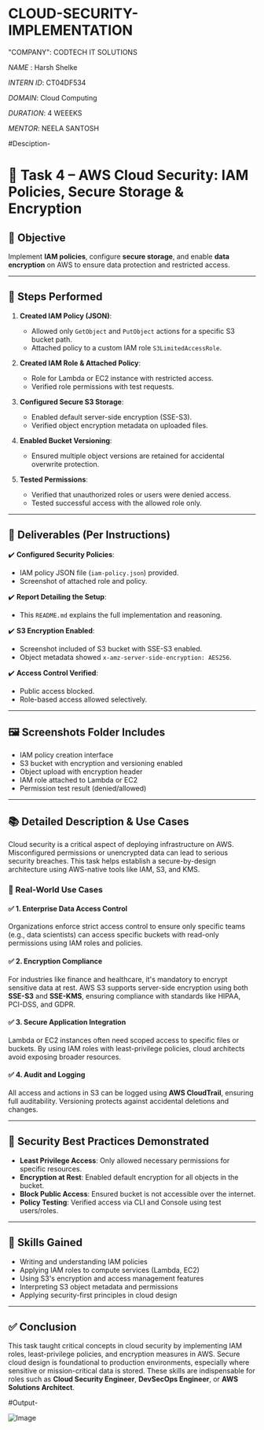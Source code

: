 # CLOUD-SECURITY-IMPLEMENTATION

"COMPANY": CODTECH IT SOLUTIONS

*NAME* : Harsh Shelke

*INTERN ID*: CT04DF534

*DOMAIN*: Cloud Computing

*DURATION*: 4 WEEEKS

*MENTOR*: NEELA SANTOSH  

#Desciption- 

# 🔐 Task 4 – AWS Cloud Security: IAM Policies, Secure Storage & Encryption

## 📌 Objective

Implement **IAM policies**, configure **secure storage**, and enable **data encryption** on AWS to ensure data protection and restricted access.

---

## 🔧 Steps Performed

1. **Created IAM Policy (JSON)**:
   - Allowed only `GetObject` and `PutObject` actions for a specific S3 bucket path.
   - Attached policy to a custom IAM role `S3LimitedAccessRole`.

2. **Created IAM Role & Attached Policy**:
   - Role for Lambda or EC2 instance with restricted access.
   - Verified role permissions with test requests.

3. **Configured Secure S3 Storage**:
   - Enabled default server-side encryption (SSE-S3).
   - Verified object encryption metadata on uploaded files.

4. **Enabled Bucket Versioning**:
   - Ensured multiple object versions are retained for accidental overwrite protection.

5. **Tested Permissions**:
   - Verified that unauthorized roles or users were denied access.
   - Tested successful access with the allowed role only.

---

## 📎 Deliverables (Per Instructions)

✔️ **Configured Security Policies**:
   - IAM policy JSON file (`iam-policy.json`) provided.
   - Screenshot of attached role and policy.

✔️ **Report Detailing the Setup**:
   - This `README.md` explains the full implementation and reasoning.

✔️ **S3 Encryption Enabled**:
   - Screenshot included of S3 bucket with SSE-S3 enabled.
   - Object metadata showed `x-amz-server-side-encryption: AES256`.

✔️ **Access Control Verified**:
   - Public access blocked.
   - Role-based access allowed selectively.

---

## 🖼️ Screenshots Folder Includes

- IAM policy creation interface
- S3 bucket with encryption and versioning enabled
- Object upload with encryption header
- IAM role attached to Lambda or EC2
- Permission test result (denied/allowed)

---

## 📚 Detailed Description & Use Cases

Cloud security is a critical aspect of deploying infrastructure on AWS. Misconfigured permissions or unencrypted data can lead to serious security breaches. This task helps establish a secure-by-design architecture using AWS-native tools like IAM, S3, and KMS.

### 🎯 Real-World Use Cases

#### ✅ 1. **Enterprise Data Access Control**
Organizations enforce strict access control to ensure only specific teams (e.g., data scientists) can access specific buckets with read-only permissions using IAM roles and policies.

#### ✅ 2. **Encryption Compliance**
For industries like finance and healthcare, it's mandatory to encrypt sensitive data at rest. AWS S3 supports server-side encryption using both **SSE-S3** and **SSE-KMS**, ensuring compliance with standards like HIPAA, PCI-DSS, and GDPR.

#### ✅ 3. **Secure Application Integration**
Lambda or EC2 instances often need scoped access to specific files or buckets. By using IAM roles with least-privilege policies, cloud architects avoid exposing broader resources.

#### ✅ 4. **Audit and Logging**
All access and actions in S3 can be logged using **AWS CloudTrail**, ensuring full auditability. Versioning protects against accidental deletions and changes.

---

## 🔐 Security Best Practices Demonstrated

- **Least Privilege Access**: Only allowed necessary permissions for specific resources.
- **Encryption at Rest**: Enabled default encryption for all objects in the bucket.
- **Block Public Access**: Ensured bucket is not accessible over the internet.
- **Policy Testing**: Verified access via CLI and Console using test users/roles.

---

## 🧠 Skills Gained

- Writing and understanding IAM policies
- Applying IAM roles to compute services (Lambda, EC2)
- Using S3's encryption and access management features
- Interpreting S3 object metadata and permissions
- Applying security-first principles in cloud design

---

## ✅ Conclusion

This task taught critical concepts in cloud security by implementing IAM roles, least-privilege policies, and encryption measures in AWS. Secure cloud design is foundational to production environments, especially where sensitive or mission-critical data is stored. These skills are indispensable for roles such as **Cloud Security Engineer**, **DevSecOps Engineer**, or **AWS Solutions Architect**.


#Output-

![Image](https://github.com/user-attachments/assets/d334dfcf-bbf4-45ba-ad13-04a95c2f0286)



